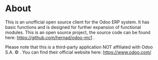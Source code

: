 About
====

This is an unofficial open source client for the Odoo ERP system. It has basic functions and is designed for further expansion of functional modules.
This is an open source project, the source code can be found here: https://github.com/hernad/odoo-mc1 .

Please note that this is a third-party application NOT affiliated with Odoo S.A. © . You can find their official website here: https://www.odoo.com/
